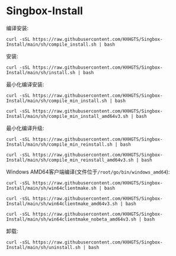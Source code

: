 # Singbox-Install

编译安装:
```
curl -sSL https://raw.githubusercontent.com/HXHGTS/Singbox-Install/main/sh/compile_install.sh | bash
```

安装:
```
curl -sSL https://raw.githubusercontent.com/HXHGTS/Singbox-Install/main/sh/install.sh | bash
```

最小化编译安装:
```
curl -sSL https://raw.githubusercontent.com/HXHGTS/Singbox-Install/main/sh/compile_min_install.sh | bash
```
```
curl -sSL https://raw.githubusercontent.com/HXHGTS/Singbox-Install/main/sh/compile_min_install_amd64v3.sh | bash
```
最小化编译升级:
```
curl -sSL https://raw.githubusercontent.com/HXHGTS/Singbox-Install/main/sh/compile_min_reinstall.sh | bash
```
```
curl -sSL https://raw.githubusercontent.com/HXHGTS/Singbox-Install/main/sh/compile_min_reinstall_amd64v3.sh | bash
```
Windows AMD64客户端编译(文件位于`/root/go/bin/windows_amd64`):

```
curl -sSL https://raw.githubusercontent.com/HXHGTS/Singbox-Install/main/sh/win64clientmake.sh | bash
```
```
curl -sSL https://raw.githubusercontent.com/HXHGTS/Singbox-Install/main/sh/win64clientmake_amd64v3.sh | bash
```
```
curl -sSL https://raw.githubusercontent.com/HXHGTS/Singbox-Install/main/sh/win64clientmake_nobeta_amd64v3.sh | bash
```

卸载:
```
curl -sSL https://raw.githubusercontent.com/HXHGTS/Singbox-Install/main/sh/uninstall.sh | bash
```
